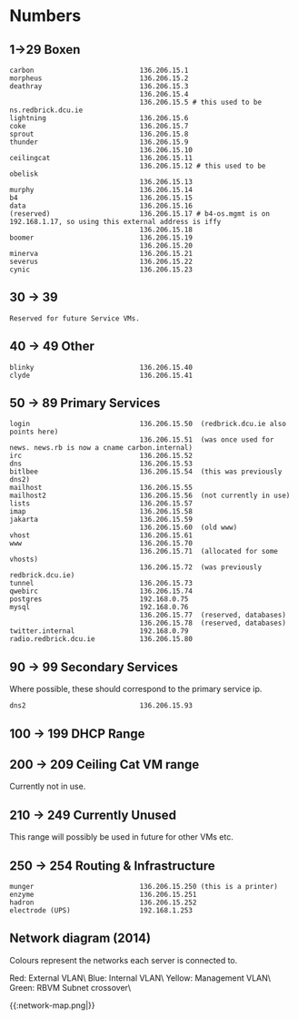 # Numbers

## 1->29 Boxen



	carbon                          136.206.15.1
	morpheus                        136.206.15.2
	deathray                        136.206.15.3
	                                136.206.15.4
	                                136.206.15.5 # this used to be ns.redbrick.dcu.ie
	lightning                       136.206.15.6
	coke                            136.206.15.7
	sprout                          136.206.15.8
	thunder                         136.206.15.9
	                                136.206.15.10
	ceilingcat                      136.206.15.11
	                                136.206.15.12 # this used to be obelisk
	                                136.206.15.13
	murphy                          136.206.15.14
	b4                              136.206.15.15
	data                            136.206.15.16
	(reserved)                      136.206.15.17 # b4-os.mgmt is on 192.168.1.17, so using this external address is iffy
	                                136.206.15.18
	boomer                          136.206.15.19
	                                136.206.15.20
	minerva                         136.206.15.21
	severus                         136.206.15.22
	cynic                           136.206.15.23


## 30 -> 39


	Reserved for future Service VMs.



## 40 -> 49 Other


	blinky                          136.206.15.40
	clyde                           136.206.15.41






## 50 -> 89 Primary Services


	login                           136.206.15.50  (redbrick.dcu.ie also points here)
	                                136.206.15.51  (was once used for news. news.rb is now a cname carbon.internal)
	irc                             136.206.15.52   
	dns                             136.206.15.53   
	bitlbee                         136.206.15.54  (this was previously dns2)
	mailhost                        136.206.15.55  
	mailhost2                       136.206.15.56  (not currently in use)
	lists                           136.206.15.57   
	imap                            136.206.15.58   
	jakarta                         136.206.15.59   
	                                136.206.15.60  (old www)
	vhost                           136.206.15.61
	www                             136.206.15.70
	                                136.206.15.71  (allocated for some vhosts)
	                                136.206.15.72  (was previously redbrick.dcu.ie)
	tunnel                          136.206.15.73
	qwebirc                         136.206.15.74
	postgres                        192.168.0.75  
	mysql                           192.168.0.76  
	                                136.206.15.77  (reserved, databases)
	                                136.206.15.78  (reserved, databases)
	twitter.internal                192.168.0.79
	radio.redbrick.dcu.ie           136.206.15.80


## 90 -> 99 Secondary Services

Where possible, these should correspond to the primary service ip.


	dns2                            136.206.15.93                  


## 100 -> 199 DHCP Range



## 200 -> 209 Ceiling Cat VM range

Currently not in use.

## 210 -> 249 Currently Unused

This range will possibly be used in future for other VMs etc.


## 250 -> 254 Routing & Infrastructure


	munger                          136.206.15.250 (this is a printer)
	enzyme                          136.206.15.251
	hadron                          136.206.15.252
	electrode (UPS)                 192.168.1.253

##  Network diagram (2014)

Colours represent the networks each server is connected to.

Red: External VLAN\\
Blue: Internal VLAN\\
Yellow: Management VLAN\\
Green: RBVM Subnet crossover\\


{{:network-map.png|}}
